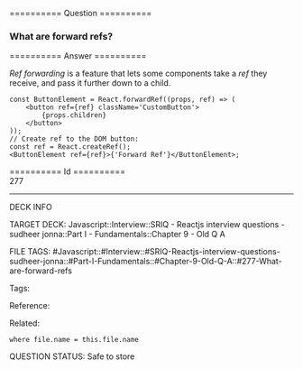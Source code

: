 ========== Question ==========  

### What are forward refs?  

========== Answer ==========  

_Ref forwarding_ is a feature that lets some components take a _ref_ they receive, and pass it further down to a child.

<!-- codeblock-start -->
<pre><code class="hljs language-jsx"><span class="hljs-keyword">const</span> <span class="hljs-title class_">ButtonElement</span> = <span class="hljs-title class_">React</span>.<span class="hljs-title function_">forwardRef</span>(<span class="hljs-function">(<span class="hljs-params">props, ref</span>) =></span> (
    <span class="xml"><span class="hljs-tag">&#x3C;<span class="hljs-name">button</span> <span class="hljs-attr">ref</span>=<span class="hljs-string">{ref}</span> <span class="hljs-attr">className</span>=<span class="hljs-string">'CustomButton'</span>></span>
        {props.children}
    <span class="hljs-tag">&#x3C;/<span class="hljs-name">button</span>></span></span>
));
<span class="hljs-comment">// Create ref to the DOM button:</span>
<span class="hljs-keyword">const</span> ref = <span class="hljs-title class_">React</span>.<span class="hljs-title function_">createRef</span>();
<span class="xml"><span class="hljs-tag">&#x3C;<span class="hljs-name">ButtonElement</span> <span class="hljs-attr">ref</span>=<span class="hljs-string">{ref}</span>></span>{'Forward Ref'}<span class="hljs-tag">&#x3C;/<span class="hljs-name">ButtonElement</span>></span></span>;
</code></pre>
<!-- codeblock-end -->

========== Id ==========  
277

---

DECK INFO

TARGET DECK: Javascript::Interview::SRIQ - Reactjs interview questions - sudheer jonna::Part I - Fundamentals::Chapter 9 - Old Q A

FILE TAGS: #Javascript::#Interview::#SRIQ-Reactjs-interview-questions-sudheer-jonna::#Part-I-Fundamentals::#Chapter-9-Old-Q-A::#277-What-are-forward-refs

Tags:

Reference:

Related:

```dataview
where file.name = this.file.name
```
QUESTION STATUS: Safe to store
